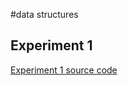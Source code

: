 #data structures
## Experiment 1
[Experiment 1 source code](https://github.com/Puvvada123/Data-structures/blob/93684b023039b7ca777545b3b841dc4439c4b6e6/1.Multiplication%20matrix)

